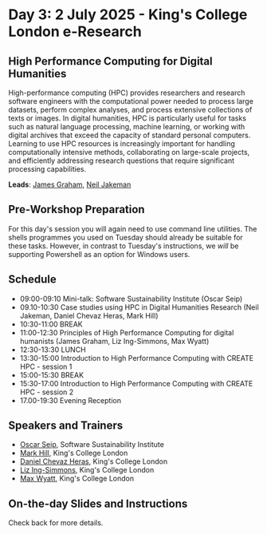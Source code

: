 # Day 3: 2 July 2025 - King's College London e-Research

## High Performance Computing for Digital Humanities

High-performance computing (HPC) provides researchers and research software engineers with the computational power needed to process large datasets, perform complex analyses, and process extensive collections of texts or images. In digital humanities, HPC is particularly useful for tasks such as natural language processing, machine learning, or working with digital archives that exceed the capacity of standard personal computers. Learning to use HPC resources is increasingly important for handling computationally intensive methods, collaborating on large-scale projects, and efficiently addressing research questions that require significant processing capabilities. 

**Leads**: [James Graham](https://www.kcl.ac.uk/people/james-graham), [Neil Jakeman](https://kdl.kcl.ac.uk/about/people/neil-jakeman/)

## Pre-Workshop Preparation

For this day's session you will again need to use command line utilities. The shells programmes you used on Tuesday should already be suitable for these tasks. However, in contrast to Tuesday's instructions, we *will* be supporting Powershell as an option for Windows users.

## Schedule

- 09:00-09:10 Mini-talk: Software Sustainability Institute (Oscar Seip)
- 09.10-10:30 Case studies using HPC in Digital Humanities Research (Neil Jakeman, Daniel Chevaz Heras, Mark Hill)
- 10:30-11:00 BREAK
- 11:00-12:30 Principles of High Performance Computing for digital humanists (James Graham, Liz Ing-Simmons, Max Wyatt)
- 12:30-13:30 LUNCH
- 13:30-15:00 Introduction to High Performance Computing with CREATE HPC - session 1
- 15:00-15:30 BREAK
- 15:30-17:00 Introduction to High Performance Computing with CREATE HPC - session 2
- 17.00-19:30 Evening Reception

## Speakers and Trainers

- [Oscar Seip](https://www.software.ac.uk/our-people/oscar-seip), Software Sustainability Institute
- [Mark Hill](https://www.kcl.ac.uk/people/mark-j.-hill), King's College London
- [Daniel Chevaz Heras](https://www.kcl.ac.uk/people/daniel-chavez-heras), King's College London
- [Liz Ing-Simmons](https://www.kcl.ac.uk/people/liz-ing-simmons), King's College London
- [Max Wyatt](https://www.kcl.ac.uk/people/max-wyatt), King's College London

## On-the-day Slides and Instructions

Check back for more details.
